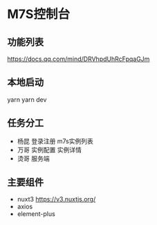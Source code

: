 # M7S控制台

## 功能列表

https://docs.qq.com/mind/DRVhpdUhRcFpqaGJm

## 本地启动

yarn
yarn dev

## 任务分工

- 杨昆 登录注册 m7s实例列表
- 万哥 实例配置 实例详情
- 烫哥 服务端

## 主要组件

- nuxt3  https://v3.nuxtjs.org/
- axios
- element-plus
